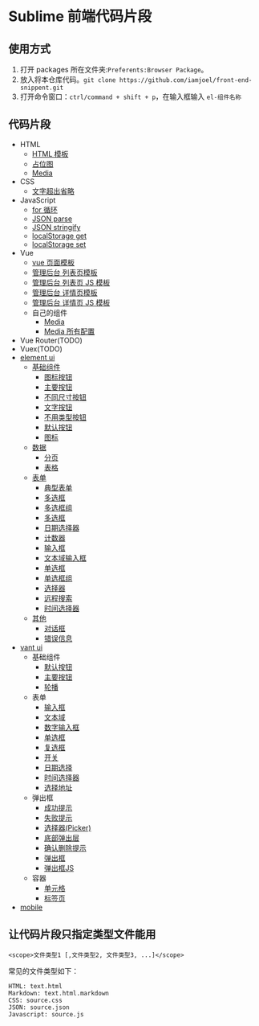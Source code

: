 # Sublime 前端代码片段
## 使用方式
1. 打开 packages 所在文件夹:`Preferents:Browser Package`。
1. 放入将本仓库代码。`git clone https://github.com/iamjoel/front-end-snippent.git`
1. 打开命令窗口：`ctrl/command + shift + p`，在输入框输入 `el-组件名称`

## 代码片段
* HTML
  * [HTML 模板](html/j-html.sublime-snippet)
  * [占位图](html/j-img-placeholder.sublime-snippet)
  * [Media](html/j-media.sublime-snippet)
* CSS
  * [文字超出省略](css/j-ellipsis.sublime-snippet)
* JavaScript
  * [for 循环](js/j-for.sublime-snippet)
  * [JSON parse](js/j-json-parse.sublime-snippet)
  * [JSON stringify](js/j-json-stringify.sublime-snippet)
  * [localStorage get](js/j-localStorage-get.sublime-snippet)
  * [localStorage set](js/j-localStorage-set.sublime-snippet)
* Vue
  * [vue 页面模板](vue/j-vue-template.sublime-snippet)
  * [管理后台 列表页模板](vue/j-vue-list.sublime-snippet)
  * [管理后台 列表页 JS 模板](vue/j-vue-list-js.sublime-snippet)
  * [管理后台 详情页模板](vue/j-vue-update.sublime-snippet)
  * [管理后台 详情页 JS 模板](vue/j-vue-update-js.sublime-snippet)
  * 自己的组件
    * [Media](vue/my/media)
    * [Media 所有配置](vue/my/media-full)
* Vue Router(TODO)
* Vuex(TODO)
* [element ui](element-ui)
  * [基础组件](element-ui/basic)
    * [图标按钮](element-ui/basic/el-btn-icon.sublime-snippet)
    * [主要按钮](element-ui/basic/el-btn-primary.sublime-snippet)
    * [不同尺寸按钮](element-ui/basic/el-btn-size.sublime-snippet)
    * [文字按钮](element-ui/basic/el-btn-text.sublime-snippet)
    * [不用类型按钮](element-ui/basic/el-btn-type.sublime-snippet)
    * [默认按钮](element-ui/basic/el-btn.sublime-snippet)
    * [图标](element-ui/basic/el-icon.sublime-snippet)
  * [数据](element-ui/data)
    * [分页](element-ui/data/el-pagination.sublime-snippet)
    * [表格](element-ui/data/el-table.sublime-snippet)
  * [表单](element-ui/form)
    * [典型表单](element-ui/form/el-form.sublime-snippet)
    * [多选框](element-ui/form/el-checkbox-define-value.sublime-snippet)
    * [多选框组](element-ui/form/el-checkbox-group.sublime-snippet)
    * [多选框](element-ui/form/el-checkbox.sublime-snippet)
    * [日期选择器](element-ui/form/el-datepicker.sublime-snippet)
    * [计数器](element-ui/form/el-input-number.sublime-snippet)
    * [输入框](element-ui/form/el-input.sublime-snippet)
    * [文本域输入框](element-ui/form/el-textarea.sublime-snippet)
    * [单选框](element-ui/form/el-radio.sublime-snippet)
    * [单选框组](element-ui/form/el-radio-group.sublime-snippet)
    * [选择器](element-ui/form/el-select.sublime-snippet)
    * [远程搜索](element-ui/form/el-select-remote.sublime-snippet)
    * [时间选择器](element-ui/form/el-timepicker.sublime-snippet)
  * [其他](element-ui/others)
    * [对话框](element-ui/others/el-dialog.sublime-snippet)
    * [错误信息](element-ui/others/el-message-error.sublime-snippet)
* [vant ui](vant-ui)
  * 基础组件
    * [默认按钮](vant-ui/vant-button.sublime-snippet)
    * [主要按钮](vant-ui/vant-button-primary.sublime-snippet)
    * [轮播](vant-ui/vant-swipe.sublime-snippet)
  * 表单
    * [输入框](vant-ui/vant-field.sublime-snippet)
    * [文本域](vant-ui/vant-textarea.sublime-snippet)
    * [数字输入框](vant-ui/vant-number.sublime-snippet)
    * [单选框](vant-ui/vant-radio.sublime-snippet)
    * [复选框](vant-ui/vant-checkbox.sublime-snippet)
    * [开关](vant-ui/vant-switch.sublime-snippet)
    * [日期选择](vant-ui/vant-date.sublime-snippet)
    * [时间选择器](vant-ui/vant-time.sublime-snippet)
    * [选择地址](vant-ui/vant-address.sublime-snippet)
  * 弹出框
    * [成功提示](vant-ui/vant-toast-success.sublime-snippet)
    * [失败提示](vant-ui/vant-toast-fail.sublime-snippet)
    * [选择器(Picker)](vant-ui/vant-select.sublime-snippet)
    * [底部弹出层](vant-ui/vant-popup-bottom.sublime-snippet)
    * [确认删除提示](vant-ui/vant-confirm.sublime-snippet)
    * [弹出框](vant-ui/vant-dialog.sublime-snippet)
    * [弹出框JS](vant-ui/vant-dialog-js.sublime-snippet)
  * 容器
    * [单元格](vant-ui/vant-cell.sublime-snippet)
    * [标签页](vant-ui/vant-tab.sublime-snippet)
* [mobile](mobile)

## 让代码片段只指定类型文件能用
```
<scope>文件类型1 [,文件类型2, 文件类型3, ...]</scope>
```

常见的文件类型如下：
```
HTML: text.html
Markdown: text.html.markdown
CSS: source.css
JSON: source.json
Javascript: source.js
```

